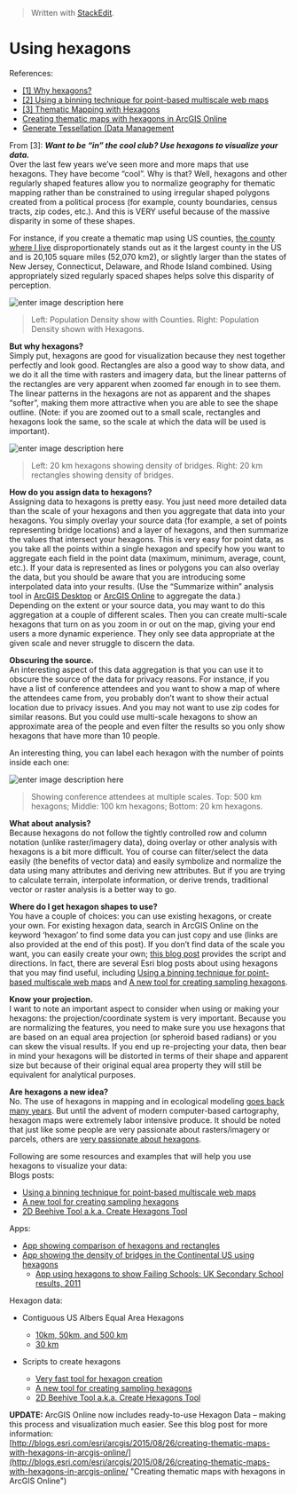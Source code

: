 


> Written with [StackEdit](https://stackedit.io/).

# Using hexagons

References:
- [[1] Why hexagons?](https://pro.arcgis.com/en/pro-app/tool-reference/spatial-statistics/h-whyhexagons.htm)
- [[2] Using a binning technique for point-based multiscale web maps](https://www.esri.com/arcgis-blog/products/arcgis-online/mapping/using-a-binning-technique-for-point-based-multiscale-web-maps/)
- [[3] Thematic Mapping with Hexagons](https://www.esri.com/about/newsroom/insider/thematic-mapping-with-hexagons/)
- [Creating thematic maps with hexagons in ArcGIS Online](https://www.esri.com/arcgis-blog/products/analytics/analytics/creating-thematic-maps-with-hexagons-in-arcgis-online/)
- [Generate Tessellation (Data Management](https://pro.arcgis.com/en/pro-app/tool-reference/data-management/generatetesellation.htm)

From [3]:
**_Want to be “in” the cool club? Use hexagons to visualize your data._**  
Over the last few years we’ve seen more and more maps that use hexagons. They have become “cool”. Why is that? Well, hexagons and other regularly shaped features allow you to normalize geography for thematic mapping rather than be constrained to using irregular shaped polygons created from a political process (for example, county boundaries, census tracts, zip codes, etc.). And this is VERY useful because of the massive disparity in some of these shapes.

For instance, if you create a thematic map using US counties, [the county where I live](http://en.wikipedia.org/wiki/San_Bernardino_County,_California) disproportionately stands out as it the largest county in the US and is 20,105 square miles (52,070 km2), or slightly larger than the states of New Jersey, Connecticut, Delaware, and Rhode Island combined. Using appropriately sized regularly spaced shapes helps solve this disparity of perception.

![enter image description here](http://www.esri.com/about/newsroom/wp-content/uploads/files/2015/04/1_640.jpg)
> Left: Population Density show with Counties. Right: Population Density shown with Hexagons.

**But why hexagons?**  
Simply put, hexagons are good for visualization because they nest together perfectly and look good. Rectangles are also a good way to show data, and we do it all the time with rasters and imagery data, but the linear patterns of the rectangles are very apparent when zoomed far enough in to see them. The linear patterns in the hexagons are not as apparent and the shapes “softer”, making them more attractive when you are able to see the shape outline. (Note: if you are zoomed out to a small scale, rectangles and hexagons look the same, so the scale at which the data will be used is important).

![enter image description here](http://www.esri.com/about/newsroom/wp-content/uploads/files/2015/04/2_640.jpg)
> Left: 20 km hexagons showing density of bridges. Right: 20 km rectangles showing density of bridges.

**How do you assign data to hexagons?**  
Assigning data to hexagons is pretty easy. You just need more detailed data than the scale of your hexagons and then you aggregate that data into your hexagons. You simply overlay your source data (for example, a set of points representing bridge locations) and a layer of hexagons, and then summarize the values that intersect your hexagons. This is very easy for point data, as you take all the points within a single hexagon and specify how you want to aggregate each field in the point data (maximum, minimum, average, count, etc.). If your data is represented as lines or polygons you can also overlay the data, but you should be aware that you are introducing some interpolated data into your results. (Use the “Summarize within” analysis tool in [ArcGIS Desktop](http://pro.arcgis.com/en/pro-app/tool-reference/analysis/summarize-within.htm) or [ArcGIS Online](https://doc.arcgis.com/en/arcgis-online/use-maps/perform-analysis.htm) to aggregate the data.)  
Depending on the extent or your source data, you may want to do this aggregation at a couple of different scales. Then you can create multi-scale hexagons that turn on as you zoom in or out on the map, giving your end users a more dynamic experience. They only see data appropriate at the given scale and never struggle to discern the data.

**Obscuring the source.**  
An interesting aspect of this data aggregation is that you can use it to obscure the source of the data for privacy reasons. For instance, if you have a list of conference attendees and you want to show a map of where the attendees came from, you probably don’t want to show their actual location due to privacy issues. And you may not want to use zip codes for similar reasons. But you could use multi-scale hexagons to show an approximate area of the people and even filter the results so you only show hexagons that have more than 10 people.

An interesting thing, you can label each hexagon with the number of points inside each one:

![enter image description here](http://www.esri.com/about/newsroom/wp-content/uploads/files/2015/04/3.jpg)
> Showing conference attendees at multiple scales. Top: 500 km hexagons; Middle: 100 km hexagons; Bottom: 20 km hexagons.

**What about analysis?**  
Because hexagons do not follow the tightly controlled row and column notation (unlike raster/imagery data), doing overlay or other analysis with hexagons is a bit more difficult. You of course can filter/select the data easily (the benefits of vector data) and easily symbolize and normalize the data using many attributes and deriving new attributes. But if you are trying to calculate terrain, interpolate information, or derive trends, traditional vector or raster analysis is a better way to go.

**Where do I get hexagon shapes to use?**  
You have a couple of choices: you can use existing hexagons, or create your own. For existing hexagon data, search in ArcGIS Online on the keyword ‘hexagon’ to find some data you can just copy and use (links are also provided at the end of this post). If you don’t find data of the scale you want, you can easily create your own; [this blog post](http://blogs.esri.com/esri/arcgis/2012/07/09/2d-beehive-tool-a-k-a-create-hexagons-tool/) provides the script and directions. In fact, there are several Esri blog posts about using hexagons that you may find useful, including [Using a binning technique for point-based multiscale web maps](http://blogs.esri.com/esri/arcgis/2012/06/08/using-a-binning-technique-for-point-based-multiscale-web-maps/) and [A new tool for creating sampling hexagons](http://blogs.esri.com/esri/arcgis/2013/05/06/a-new-tool-for-creating-sampling-hexagons/).

**Know your projection.**  
I want to note an important aspect to consider when using or making your hexagons: the projection/coordinate system is very important. Because you are normalizing the features, you need to make sure you use hexagons that are based on an equal area projection (or spheroid based radians) or you can skew the visual results. If you end up re-projecting your data, then bear in mind your hexagons will be distorted in terms of their shape and apparent size but because of their original equal area property they will still be equivalent for analytical purposes.

**Are hexagons a new idea?**  
No. The use of hexagons in mapping and in ecological modeling [goes back many years](http://mappinglondon.co.uk/2013/hexagonal-map-of-london/). But until the advent of modern computer-based cartography, hexagon maps were extremely labor intensive produce. It should be noted that just like some people are very passionate about rasters/imagery or parcels, others are [very passionate about hexagons](http://hexnet.org/).

Following are some resources and examples that will help you use hexagons to visualize your data:  
Blogs posts:

-   [Using a binning technique for point-based multiscale web maps](http://blogs.esri.com/esri/arcgis/2012/06/08/using-a-binning-technique-for-point-based-multiscale-web-maps/)
-   [A new tool for creating sampling hexagons](http://blogs.esri.com/esri/arcgis/2013/05/06/a-new-tool-for-creating-sampling-hexagons/%5d)
-   [2D Beehive Tool a.k.a. Create Hexagons Tool](http://blogs.esri.com/esri/arcgis/2012/07/09/2d-beehive-tool-a-k-a-create-hexagons-tool/)

Apps:

-   [App showing comparison of hexagons and rectangles](http://damian.maps.arcgis.com/apps/StorytellingSwipe/index.html?appid=ad1e265fa67b41139c87c7d03458eacb)
-   [App showing the density of bridges in the Continental US using hexagons](http://damian.maps.arcgis.com/apps/webappviewer/index.html?id=85967ecbe6cf42faa2f9e71a037dfbd4)
    -   [App using hexagons to show Failing Schools: UK Secondary School results, 2011](http://www.arcgis.com/apps/OnePane/splash/index.html?appid=dfe732ba315c4cc4a583528e8e7e4c85)

Hexagon data:

-   Contiguous US Albers Equal Area Hexagons
    -   [10km, 50km, and 500 km](http://damian.maps.arcgis.com/home/item.html?id=52ddd064528241a7a75aec2320e5d450)
    -   [30 km](http://damian.maps.arcgis.com/home/item.html?id=dc797d88227348318029d098ac2bc395)

-   Scripts to create hexagons
    -   [Very fast tool for hexagon creation](http://www.arcgis.com/home/item.html?id=03388990d3274160afe240ac54763e57)
    -   [A new tool for creating sampling hexagons](http://blogs.esri.com/esri/arcgis/2013/05/06/a-new-tool-for-creating-sampling-hexagons/)
    -   [2D Beehive Tool a.k.a. Create Hexagons Tool](http://blogs.esri.com/esri/arcgis/2012/07/09/2d-beehive-tool-a-k-a-create-hexagons-tool/)

**UPDATE:** ArcGIS Online now includes ready-to-use Hexagon Data – making this process and visualization much easier. See this blog post for more information:  
[http://blogs.esri.com/esri/arcgis/2015/08/26/creating-thematic-maps-with-hexagons-in-arcgis-online/](http://blogs.esri.com/esri/arcgis/2015/08/26/creating-thematic-maps-with-hexagons-in-arcgis-online/ "Creating thematic maps with hexagons in ArcGIS Online")
<!--stackedit_data:
eyJoaXN0b3J5IjpbLTIxMzk2MTkzODRdfQ==
-->